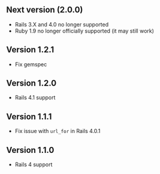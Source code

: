 ## Next version (2.0.0) ##

* Rails 3.X and 4.0 no longer supported
* Ruby 1.9 no longer officially supported (it may still work)

## Version 1.2.1 ##

* Fix gemspec

## Version 1.2.0 ##

* Rails 4.1 support

## Version 1.1.1 ##

* Fix issue with `url_for` in Rails 4.0.1

## Version 1.1.0 ##

* Rails 4 support
